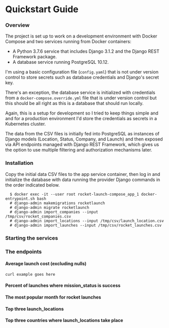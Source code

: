 # Quickstart Guide

### Overview

The project is set up to work on a development environment with Docker Compose and two services running from Docker containers:

- A Python 3.7.6 service that includes Django 3.1.2 and the Django REST Framework package.
- A database service running PostgreSQL 10.12.

I'm using a basic configuration file (`config.yaml`) that is not under version control to store secrets such as database credentials and Django's secret key.

There's an exception, the database service is initialized with credentials from a `docker-compose.override.yml` file that is under version control but this should be all right as this is a database that should run locally.

Again, this is a setup for development so I tried to keep things simple and and for a production environment I'd store the credentials as secrets in a Kubernetes cluster.

The data from the CSV files is initially fed into PostgreSQL as instances of Django models (Location, Status, Company, and Launch) and then exposed via API endpoints managed with Django REST Framework, which gives us the option to use multiple filtering and authorization mechanisms later.

### Installation

Copy the initial data CSV files to the app service container, then log in and initialize the database with data running the provider Django commands in the order indicated below.

```
  $ docker exec -it --user root rocket-launch-compose_app_1 docker-entrypoint.sh bash
  # django-admin makemigrations rocketlaunch
  # django-admin migrate rocketlaunch
  # django-admin import_companies --input /tmp/csv/rocket_companies.csv
  # django-admin import_locations --input /tmp/csv/launch_location.csv
  # django-admin import_launches --input /tmp/csv/rocket_launches.csv
```

### Starting the services

### The endpoints

#### Average launch cost (excluding nulls)

`curl example goes here`

#### Percent of launches where mission_status is success
#### The most popular month for rocket launches
#### Top three launch_locations
#### Top three countries where launch_locations take place

